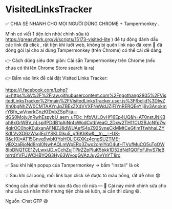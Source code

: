 # VisitedLinksTracker
✅ CHIA SẺ NHANH CHO MỌI NGƯỜI DÙNG CHROME + Tampermonkey .

Mình có viết 1 tiện ích nhỏ( chỉnh sửa từ https://greasyfork.org/vi/scripts/15173-visited-lite ) để tự động đánh dấu các link đã click , rất tiện khi lướt web, không bị quên link nào đã xem 👀
đã đóng gói lại cho ai dùng Tampermonkey (trên Chrome) có thể cài dễ dàng.

👉 Cách dùng siêu đơn giản:
Cài sẵn Tampermonkey trên Chrome (nếu chưa có thì lên Chrome Store search là ra)

👉 Bấm vào link để cài đặt Visited Links Tracker:

https://l.facebook.com/l.php?u=https%3A%2F%2Fraw.githubusercontent.com%2Fngothang2805%2FVisitedLinksTracker%2Fmain%2FVisitedLinksTracker.user.js%3Ffbclid%3DIwZXh0bgNhZW0CMTAAYnJpZBExZXdVVXFNeWdJZjFlYnRERQEeYlj9v3AnokmrYBfn_wVnxrkGnzKfDvbZSpPija--dGS0MojyJnRwhEspybU_aem_uFDc_hfbVULOvHf16Ep4UQ&h=AT0nstJNKBoh8xGrWBV_nLspifPDdB1pAjNr4cWodCxtbVeaO_2Dxw2TH11CU2BJcNfp7w4qIrOC0hoK0ulxanAFNlZJ8dWUAefS4sZ92SvneCkMMtCeGfimTfwhhaLZYKdLVvXO6zWsqIEclYSKL0lku5_pf6KhKw&__tn__=-UK-R&c[0]=AT15Gnvq9wbKfYpHOLlCGXKz4cngSUZTME-vlBXzaBjoNd8rqI0NwhAQLmWpERo3Zwx2omlYqO4utHTVufMuCG5uTgOW8IpDNQTCE1ZyLwxiJD_vCchZujTPlrZZpPIuK5bkk1D52dNd1QOFoFJhvS7leBmrrdYVFUWCHBYQG3Hy63WvogGVAzJuy3vYnYT1irc

✅ Sau khi hiện popup của Tampermonkey → bấm "Install" là ok

💡 Sau khi cài xong, mỗi link bạn click sẽ được tô màu hồng, rất dễ nhìn 😎

Không cần phải nhớ link nào đã đọc rồi nữa
—
🧩 Cái này mình chỉnh sửa cho nhu cầu cá nhân thôi nhưng tiện chia sẻ luôn, ai cần thì dùng 😄.

Nguồn :Chat GTP 😆
